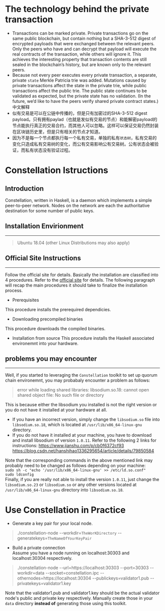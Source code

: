 # The technology behind the private transaction
* Transactions can be marked private. Private transactions go on the same public blockchain, but contain nothing but a SHA-3-512 digest of encrypted payloads that were exchanged between the relevant peers. Only the peers who have and can decrypt that payload will execute the real contracts of the transaction, while others will ignore it. This achieves the interesting property that transaction contents are still sealed in the blockchain’s history, but are known only to the relevant peers.
* Because not every peer executes every private transaction, a separate, private `state` Merkle Patricia trie was added. Mutations caused by private transactions affect the state in the private trie, while public transactions affect the public trie. The public state continues to be validated as expected, but the private state has no validation. (In the future, we’d like to have the peers verify shared private contract states.)<br>
中文解释
* 似有交易是可以在公链中传播的，但是只有加密过的SHA-3-512 digest payload。只有拥有paylad（也就是发似有交易的节点）和能解密payload的节点能执行真正的交易合约，而其他人可以忽略。这样可以保证交易仍然封装在区块链历史里，但是只有相关的节点才知道。
* 因为不是每一个节点都执行每一个私有交易，单独的私有`状态树`，私有交易的变化只造成私有交易树的变化，而公有交易影响公有交易树。公有状态会被验证，而私有状态没有验证过程。

# Constellation Istructions
## Introduction
Constellation, written in Haskell, is a daemon which implements a simple peer-to-peer network. Nodes on the network are each the authoritative destination for some number of public keys.

## Installation Envirionment
---
> Ubuntu 18.04 (other Linux Distributions may also apply)

## Official Site Instructions
---
Follow the official site for details. Basically the installation are classified into 4 procedures. Refer to the [official site](https://github.com/jpmorganchase/constellation) for details. The following paragraph will recap the main procedures it should take to finalize the installation process.
* Prerequisites

This procedure installs the prerequired dependicies. 

* Downloading precompiled binaries

This procedure downloads the compiled binaries.

* Installation from source
This procedure installs the Haskell associated environemnt into your hardware.

## problems you may encounter
---
Well, if you started to leveraging the `Constellation` toolkit to set up quorum chain environemnt, you may probabaly encounter a problem  as follows:

> error while loading shared libraries: libsodium.so.18: cannot open shared object file: No such file or directory<br>

This is because either the libsodium you installed is not the right version or you do not have it installed at your hardware at all.
* If you have an incorrect version, simply change the `libsodium.so` file into `libsodium.so.18`, which is located at `/usr/lib/x86_64-linux-gnu` directory. 
* If you do not have it installed at your machine, you have to download and install libsodium of version `1.0.11`. Refer to the following 2 links for instructions:
https://www.jianshu.com/p/cb0f6372cf93<br>
https://blog.csdn.net/hanshihao1336295654/article/details/79850584<br>

Note that the corresponding commands in the above mentioned link may probably need to be changed as follows depending on your machine:<br>
`sudo sh -c "echo '/usr/lib/x86_64-linux-gnu' >> /etc/ld.so.conf"`<br>
`sudo ldconfig`<br>
Finally, if you are really not able to install the version `1.0.11`, just change the `libsodium.so.23` or `libsodium.so` or any other versions located at `/usr/lib/x86_64-linux-gnu` directory into `libsodium.so.18`.

# Use Constellation in Practice
* Generate a key pair for your local node.
> ./constellation-node --workdir=`TheWorKDirectory`   --generatekeys=`TheNameOfYourKeyPair` <br>

* Build a private connection<br>
Assume you have a node running on localhost:30303 and localhost:30304 respectively.
> ./constellation-node --url=https://localhost:30303 --port=30303 --workdir=data --socket=constellation.ipc --othernodes=https://localhost:30304 --publickeys=validator1.pub --privatekeys=validator1.key<br>

Note that the validator1.pub and validator1.key should be the actual validator node's public and private key respectively. Manually create those in your `data` directory **instead of** generating those using this toolkit.
